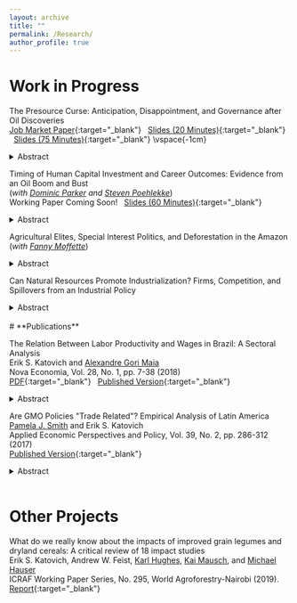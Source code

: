 ```yaml
---
layout: archive
title: ""
permalink: /Research/
author_profile: true
---
```

# **Work in Progress**<br/>

The Presource Curse: Anticipation, Disappointment, and Governance after Oil Discoveries <br/>
[Job Market Paper](/files/Katovich_PresourceCurse.pdf){:target="_blank"} &nbsp; [Slides (20 Minutes)](/files/Katovich_LACEA_2021.pdf){:target="_blank"} &nbsp; [Slides (75 Minutes)](/files/Katovich_PresourceCurse_JobTalk.pdf){:target="_blank"} 
\vspace{-1cm}
<details><summary>Abstract</summary>
<font size="-1">Resource discoveries are often followed by long delays and heterogeneous production realizations. Post-discovery uncertainty creates challenges for governance: policymakers may alter present behavior in anticipation of future revenues or struggle to adapt to disappointed expectations. I exploit quasi-experimental subnational variation to estimate causal effects of offshore oil and gas discoveries on local governments in Brazil. Using an original geolocated dataset of 179 major discovery announcements, I estimate dynamic effects of discoveries on municipal public finances, public goods provision, and political competition, selection, and patronage. I develop a forecasting model to document that most municipalities (30 of 48) affected by discoveries ultimately fail to receive the revenues they could have expected. Relative to never-treated controls, these disappointed places suffer significant declines in per capita investment and public goods spending after ten years. In contrast, municipalities where discoveries are realized enjoy significant growth in per capita revenues and spending, but do not invest in economic diversification or improve public goods provision. My findings identify how local governments and politicians respond to shocks to expectations and revenues across time. Methodologically, I highlight the importance of accounting for dynamic treatment effects and heterogeneity in discovery realizations after discovery announcements. </font>
 <br/>
</details> 


Timing of Human Capital Investment and Career Outcomes: Evidence from an Oil Boom and Bust  <br/> (_with [Dominic Parker](https://aae.wisc.edu/dparker/) and [Steven Poehlekke](https://unidirectory.auckland.ac.nz/profile/steven-poelhekke)_) <br/>
Working Paper Coming Soon! &nbsp; [Slides (60 Minutes)](/files/Brazil_Oil_Boom_UWPresentation_2021_10.pdf){:target="_blank"}<br/>
<details><summary>Abstract</summary>
<font size="-1">How are workers' careers shaped by exposure to a volatile sector? Drawing
on employer-employee linked panel data covering the universe of formal workers in Brazil between 2003-
2017, we identify workers who are poached or newly hired into oil-linked sectors (direct, upstream, and
downstream) during periods of oil boom and bust. We estimate
dynamic effects of exposure to the oil sector on wages, employment, promotion, and lifetime
formal earnings, relative to (extremely) closely matched counterfactual workers who are poached or newly
hired into other sectors at the same time. Results show that timing of entry into oil matters: workers hired
into oil-linked sectors at the beginning of Brazil's oil boom earn significantly more than matched workers
hired into other sectors; workers hired immediately prior to or during busts suffer significant earnings and
employment penalties. Furthermore, exposure to oil exerts dramatically heterogeneous effects on
workers of differing education levels. High education workers earn more during boom years and are retained
by firms during busts. Lower education workers never enjoy signifcant gains during the boom and are
laid off during busts. Exploiting a complementary dataset on oil-linked graduates
from higher education programs in Brazil, we document that the oil boom period was accompanied by rapid growth in oil-linked human capital investment, driven by growth in private-sector technical training programs.</font>
<br/>
</details> 

Agricultural Elites, Special Interest Politics, and Deforestation in the Amazon <br/> (_with [Fanny Moffette](https://fannymoffette.com/)_)
<details><summary>Abstract</summary>
<font size="-1">When economic incentives to clear land for agriculture run up against centralized efforts to
combat deforestation, do local politicians intercede to promote their own economic interests or those of their
campaign supporters? How does the behavior of local politicians and special interest groups change when
centralized enforcement efforts are relaxed? By combining comprehensive land registries for the Brazilian
Amazon, data on local political candidates and campaign donors in five municipal elections between 2000-
2016, and satellite data on deforestation and land use, we construct an original panel dataset of annual tree
cover loss on properties belonging to political candidates and campaign donors in the Brazilian Amazon
between 2000-2020. Drawing on this dataset, we estimate event studies around close municipal elections
to explore whether landowning candidates increase deforestation on their own properties before or after
winning an election, and whether successful candidates reward landowning donors by allowing them to
deforest more. Our findings inform debates over the decentralization of resource governance, elite capture,
and resource conservation policy.</font>
<br/>
</details> 

Can Natural Resources Promote Industrialization? Firms, Competition, and Spillovers from an Industrial Policy <br/>
<details><summary>Abstract</summary>
<font size="-1">Governments in low and middle-income countries frequently intervene in markets to promote industrial development and diversification away from resource dependence. These interventions, known as industrial policies, are often hotly debated, but empirical evidence of their efficacy and underlying mechanisms is thin. I evaluate a common type of industrial policy–a local content requirement (LCR)–which requires multinational firms to source a percentage of their inputs from local suppliers. Using firm-level panel data from Brazil, I measure whether an LCR for the oil sector increased manufacturing firm growth, innovation, and productivity among upstream input-suppliers. Competition is often considered one of the primary mechanisms underlying successful industrial policies. I measure whether targeted firms in more competitive subsectors exhibit higher productivity growth relative to firms in less competitive subsectors after introduction of the policy. Another major justification of industrial policies is their potential to create positive spillovers. By measuring supply-chain linkages and geographical distance between targeted and non-targeted firms, I estimate spillover effects of the LCR on the broader manufacturing sector. My study takes advantage of uniquely detailed and extensive panel micro-data, including a nearly-complete list of firms treated by the Brazilian LCR. Findings will reveal mechanisms underlying the success or failure of a widely used industrial policy, with direct implications for low and middle-income countries implementing LCRs for resource sectors. </font>
<br/>
</details> 

<br/>
# **Publications**<br/>

The Relation Between Labor Productivity and Wages in Brazil: A Sectoral Analysis <br/>
Erik S. Katovich and [Alexandre Gori Maia](https://www4.eco.unicamp.br/docentes/gori/)<br/>
Nova Economia, Vol. 28, No. 1, pp. 7-38 (2018)<br/>
[PDF](/files/Katovich_Maia_NovaEconomia.pdf){:target="_blank"} &nbsp; [Published Version](https://doi.org/10.1590/0103-6351/3943){:target="_blank"} <br/>
<details><summary>Abstract</summary>
<font size="-1">Labor productivity is a crucial long-run determinant of real wages. Nonetheless, wage and productivity dynamics often diverge in practice due to a range of economic and institutional factors. This study analyzes the relation between the dynamics of labor productivity and wages in Brazil from 1996 to 2014, and adopts a sectoral perspective to account for divergent trends among economic sectors. Analyses are based on pooled data drawn from the National Accounts and the Pesquisa Nacional por Amostra de Domicílios, and hierarchical data models are estimated to assess the impacts of state- and sector-level factors on individuals’ wages. Results indicate that productivity is significantly positively associated with wage levels for all economic sectors, but that institutional factors such as labor formalization and minimum wage exert equally significant impacts, suggesting that wage growth over the 1996-2014 period was as much the result of institutional changes as of transformation of Brazil’s productive structure.</font>
<br/>
</details> 

Are GMO Policies "Trade Related"? Empirical Analysis of Latin America <br/>
[Pamela J. Smith](https://www.apec.umn.edu/people/pamela-smith) and Erik S. Katovich<br/>
Applied Economic Perspectives and Policy, Vol. 39, No. 2, pp. 286-312 (2017)<br/>
[Published Version](https://doi.org/10.1093/aepp/ppw021){:target="_blank"} <br/>
<details><summary>Abstract</summary>
<font size="-1">This paper empirically examines whether GMO policies are “trade related” for countries in Latin America (LA). First, we use the Balassa index to assess the “revealed comparative advantage” of LA countries. We find that LA countries have a revealed comparative advantage in GMO industries relative to the world, and that intra-regional trade in these industries is modest relative to external trade. Second, we estimate the Gravity model to examine the effects of importers’ GMO policies on Argentina and Brazil’s bilateral exports of soybeans and maize. We find that strong GMO policies in importers have a negative effect on Argentina’s bilateral exports of soybeans (an industry and country with historically high GMO content). Further, we find that past GMO policies are a strong determinant of Argentina’s future bilateral exports, and that the negative trade effects of strong GMO policies are increasing over time. In contrast, we find a weaker relationship between the GMO policies of importers and Brazil’s bilateral exports (consistent with Brazil’s more recent increases in GMO content). These findings for Argentina and Brazil provide a benchmark for other developing countries that are looking for guidance on servicing trading partners with diverse GMO policies.</font>
</details> <br/>

# **Other Projects**<br/>

What do we really know about the impacts of improved grain legumes and dryland cereals: A critical review of 18 impact studies<br/>
Erik S. Katovich, Andrew W. Feist, [Karl Hughes](http://worldagroforestry.org/staff/karl-hughes), [Kai Mausch](http://worldagroforestry.org/staff/kai-mausch), and [Michael Hauser](https://www.icrisat.org/team/dr-michael-hauser/)<br/>
ICRAF Working Paper Series, No. 295, World Agroforestry-Nairobi (2019).<br/>
[Report](http://apps.worldagroforestry.org/downloads/Publications/PDFS/WP19006.pdf){:target="_blank"}



